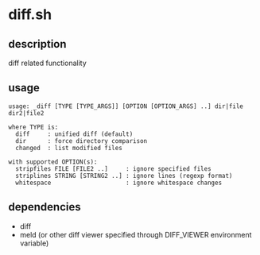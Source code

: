 # diff.sh

## description
diff related functionality

## usage
```
usage: _diff [TYPE [TYPE_ARGS]] [OPTION [OPTION_ARGS] ..] dir|file dir2|file2

where TYPE is:
  diff     : unified diff (default)
  dir      : force directory comparison
  changed  : list modified files

with supported OPTION(s):
  stripfiles FILE [FILE2 ..]     : ignore specified files
  striplines STRING [STRING2 ..] : ignore lines (regexp format)
  whitespace                     : ignore whitespace changes
```

## dependencies
- diff
- meld (or other diff viewer specified through DIFF_VIEWER environment variable)

